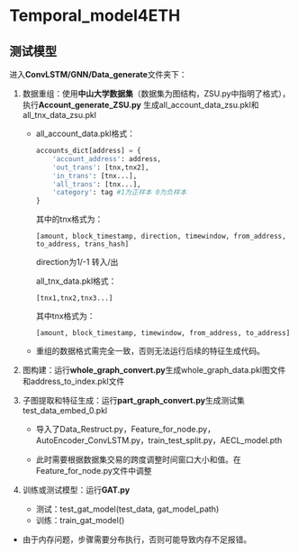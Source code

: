 # Temporal_model4ETH

## 测试模型

进入**ConvLSTM/GNN/Data_generate**文件夹下：

1. 数据重组：使用**中山大学数据集**（数据集为图结构，ZSU.py中指明了格式），执行**Account_generate_ZSU.py** 生成all_account_data_zsu.pkl和all_tnx_data_zsu.pkl

   - all_account_data.pkl格式：

     ```python
     accounts_dict[address] = {
         'account_address': address,
         'out_trans': [tnx,tnx2],
         'in_trans': [tnx...],
         'all_trans': [tnx...],
         'category': tag #1为正样本 0为负样本
     }
     ```

     其中的tnx格式为：

     ```
     [amount, block_timestamp, direction, timewindow, from_address, to_address, trans_hash]
     ```

     direction为1/-1 转入/出

     all_tnx_data.pkl格式：

     ```
     [tnx1,tnx2,tnx3...]
     ```

     其中tnx格式为：

     ```
     [amount, block_timestamp, timewindow, from_address, to_address]
     ```

   - 重组的数据格式需完全一致，否则无法运行后续的特征生成代码。

2. 图构建：运行**whole_graph_convert.py**生成whole_graph_data.pkl图文件和address_to_index.pkl文件

3. 子图提取和特征生成：运行**part_graph_convert.py**生成测试集test_data_embed_0.pkl

   - 导入了Data_Restruct.py，Feature_for_node.py，AutoEncoder_ConvLSTM.py，train_test_split.py，AECL_model.pth

   - 此时需要根据数据集交易的跨度调整时间窗口大小和值。在Feature_for_node.py文件中调整

4. 训练或测试模型：运行**GAT.py**

   - 测试：test_gat_model(test_data, gat_model_path)
   - 训练：train_gat_model()




- 由于内存问题，步骤需要分布执行，否则可能导致内存不足报错。